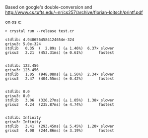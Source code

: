 Based on google's double-conversion and http://www.cs.tufts.edu/~nr/cs257/archive/florian-loitsch/printf.pdf

on os x:
```
➤ crystal run --release test.cr

stdlib: 4.9406564584124654e-324
grisu3: 5.0e-324
stdlib   0.35  (  2.89s ) (± 1.46%)  6.37× slower
grisu3   2.21  (453.31ms) (± 0.61%)       fastest


stdlib: 123.456
grisu3: 123.456
stdlib   1.05  (948.08ms) (± 1.56%)  2.34× slower
grisu3   2.47  (404.55ms) (± 0.42%)       fastest


stdlib: 0.0
grisu3: 0.0
stdlib   3.06  (326.27ms) (± 1.05%)  1.38× slower
grisu3   4.24  (235.87ms) (± 4.74%)       fastest


stdlib: Infinity
grisu3: Infinity
stdlib   3.41  (293.45ms) (± 5.45%)  1.20× slower
grisu3   4.08  (244.86ms) (± 3.19%)       fastest
```
